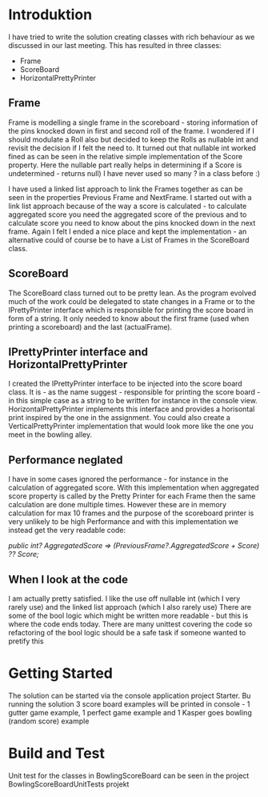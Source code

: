 # Introduktion 
I have tried to write the solution creating classes with rich behaviour as we discussed in our last meeting.
This has resulted in three classes:

* Frame
* ScoreBoard
* HorizontalPrettyPrinter

## Frame
Frame is modelling a single frame in the scoreboard - storing information of the pins knocked down in first and second roll of the frame.
I wondered if I should modulate a Roll also but decided to keep the Rolls as nullable int and revisit the decision if I felt the need to. 
It turned out that nullable int worked fined as can be seen in the relative simple implementation of the Score property. Here the nullable part really helps in determining if a Score is undetermined - returns null) 
I have never used so many ? in a class before :)

I have used a linked list approach to link the Frames together as can be seen in the properties Previous Frame and NextFrame. I started out with a link list approach because of the way a score is calculated - to calculate aggregated score you need the aggregated score of the previous and to calculate score you need to know about the pins knocked down in the next frame.
Again I felt I ended a nice place and kept the implementation - an alternative could of course be to have a List of Frames in the ScoreBoard class. 

## ScoreBoard
The ScoreBoard class turned out to be pretty lean. As the program evolved much of the work could be delegated to state changes in a Frame or to the IPrettyPrinter interface which is responsible for printing the score board in form of a string.
It only needed to know about the first frame (used when printing a scoreboard) and the last (actualFrame).

## IPrettyPrinter interface and HorizontalPrettyPrinter
I created the IPrettyPrinter interface to be injected into the score board class. It is - as the name suggest - responsible for printing the score board - in this simple case as a string to be written for instance in the console view. HorizontalPrettyPrinter implements this interface and provides a horisontal print inspired by the one in the assignment. You could also create a VerticalPrettyPrinter implementation that would look more like the one you meet in the bowling alley.


## Performance neglated
I have in some cases ignored the performance - for instance in the calculation of aggregated score. 
With this implementation when aggregated score property is called by the Pretty Printer for each Frame then the same calculation are done multiple times.
However these are in memory calculation for max 10 frames and the purpose of the scoreboard printer is very unlikely to be high Performance and with this implementation we instead get the very readable code:

*public int? AggregatedScore =>  (PreviousFrame?.AggregatedScore + Score) ?? Score;*


## When I look at the code
I am actually pretty satisfied. I like the use off nullable int (which I very rarely use) and the linked list approach (which I also rarely use)
There are some of the bool logic which might be written more readable - but this is where the code ends today. There are many unittest covering the code so refactoring of the bool logic should be a safe task if someone wanted to pretify this

# Getting Started
The solution can be started via the console application project Starter.
Bu running the solution 3 score board examples will be printed in console - 1 gutter game example, 1 perfect game example and 1 Kasper goes bowling (random score) example

# Build and Test
Unit test for the classes in BowlingScoreBoard can be seen in the project BowlingScoreBoardUnitTests projekt
